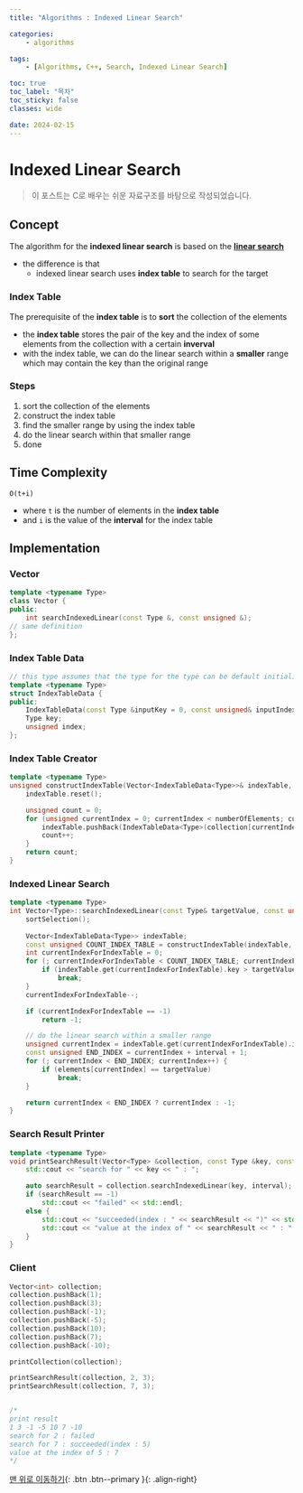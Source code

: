 ```yaml
---
title: "Algorithms : Indexed Linear Search"

categories:
    - algorithms

tags:
    - [Algorithms, C++, Search, Indexed Linear Search]

toc: true
toc_label: "목차"
toc_sticky: false
classes: wide

date: 2024-02-15
---
```


# Indexed Linear Search

> 이 포스트는 C로 배우는 쉬운 자료구조를 바탕으로 작성되었습니다.

## Concept
The algorithm for the **indexed linear search** is based on the [**linear search**](https://sadoe3.github.io/algorithms/algorithms-SearchLinear/)
- the difference is that
    * indexed linear search uses **index table** to search for the target

### Index Table
The prerequisite of the **index table** is to **sort** the collection of the elements
- the **index table** stores the pair of the key and the index of some elements from the collection with a certain **inverval**
- with the index table, we can do the linear search within a **smaller** range which may contain the key than the original range

### Steps
1. sort the collection of the elements
2. construct the index table
3. find the smaller range by using the index table
4. do the linear search within that smaller range
5. done


## Time Complexity
`O(t+i)`
- where `t` is the number of elements in the **index table**
- and `i` is the value of the **interval** for the index table


## Implementation

### Vector
```c++
template <typename Type>
class Vector {
public:
    int searchIndexedLinear(const Type &, const unsigned &);
// same definition
};
```

### Index Table Data
```c++
// this type assumes that the type for the type can be default initialized with 0
template <typename Type>
struct IndexTableData {
public:
    IndexTableData(const Type &inputKey = 0, const unsigned& inputIndex = 0) : key(inputKey), index(inputIndex) { }
    Type key;
    unsigned index;
};
```

### Index Table Creator
```c++
template <typename Type>
unsigned constructIndexTable(Vector<IndexTableData<Type>>& indexTable, Type collection[], const unsigned &numberOfElements, const unsigned &interval) {
    indexTable.reset();

    unsigned count = 0;
    for (unsigned currentIndex = 0; currentIndex < numberOfElements; currentIndex += (interval + 1)) {
        indexTable.pushBack(IndexTableData<Type>(collection[currentIndex], currentIndex));
        count++;
    }
    return count;
}
```

### Indexed Linear Search
```c++
template <typename Type>
int Vector<Type>::searchIndexedLinear(const Type& targetValue, const unsigned &interval) {
    sortSelection();
    
    Vector<IndexTableData<Type>> indexTable;
    const unsigned COUNT_INDEX_TABLE = constructIndexTable(indexTable, elements, count, interval);
    int currentIndexForIndexTable = 0;
    for (; currentIndexForIndexTable < COUNT_INDEX_TABLE; currentIndexForIndexTable++) {
        if (indexTable.get(currentIndexForIndexTable).key > targetValue)
            break;
    }
    currentIndexForIndexTable--;

    if (currentIndexForIndexTable == -1)
        return -1;

    // do the linear search within a smaller range
    unsigned currentIndex = indexTable.get(currentIndexForIndexTable).index;
    const unsigned END_INDEX = currentIndex + interval + 1;
    for (; currentIndex < END_INDEX; currentIndex++) {
        if (elements[currentIndex] == targetValue)
            break;
    }

    return currentIndex < END_INDEX ? currentIndex : -1;
}
```

### Search Result Printer
```c++
template <typename Type>
void printSearchResult(Vector<Type> &collection, const Type &key, const unsigned &interval) {
    std::cout << "search for " << key << " : ";

    auto searchResult = collection.searchIndexedLinear(key, interval);
    if (searchResult == -1)
        std::cout << "failed" << std::endl;
    else {
        std::cout << "succeeded(index : " << searchResult << ")" << std::endl;
        std::cout << "value at the index of " << searchResult << " : " << collection.get(searchResult) << std::endl;
    }
}
```

### Client
```c++
Vector<int> collection;
collection.pushBack(1);
collection.pushBack(3);
collection.pushBack(-1);
collection.pushBack(-5);
collection.pushBack(10);
collection.pushBack(7);
collection.pushBack(-10);

printCollection(collection);

printSearchResult(collection, 2, 3);
printSearchResult(collection, 7, 3);


/*
print result
1 3 -1 -5 10 7 -10
search for 2 : failed
search for 7 : succeeded(index : 5)
value at the index of 5 : 7
*/
```


[맨 위로 이동하기](#){: .btn .btn--primary }{: .align-right}